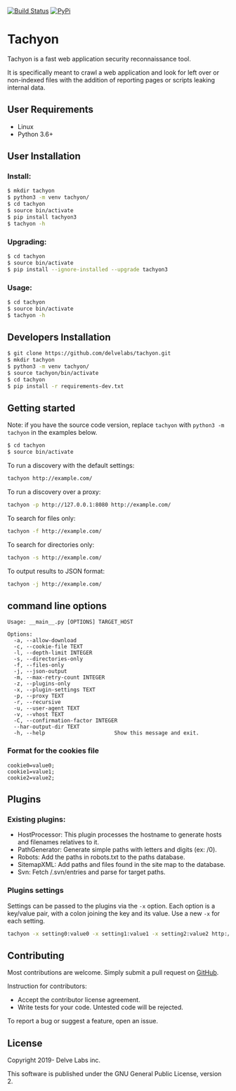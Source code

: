 [![Build Status](https://travis-ci.org/delvelabs/tachyon.svg?branch=master)](https://travis-ci.org/delvelabs/tachyon)
[![PyPi](https://badge.fury.io/py/tachyon3.svg)](https://badge.fury.io/py/tachyon3)

# Tachyon

Tachyon is a fast web application security reconnaissance tool.

It is specifically meant to crawl a web application and look for left over or non-indexed files with the addition of reporting pages or scripts leaking internal data.

## User Requirements    

- Linux
- Python 3.6+

## User Installation

### Install:

```bash
$ mkdir tachyon
$ python3 -m venv tachyon/
$ cd tachyon
$ source bin/activate
$ pip install tachyon3
$ tachyon -h
```
### Upgrading:

```bash
$ cd tachyon
$ source bin/activate
$ pip install --ignore-installed --upgrade tachyon3
```

### Usage:

```bash
$ cd tachyon
$ source bin/activate
$ tachyon -h
```

## Developers Installation

```bash
$ git clone https://github.com/delvelabs/tachyon.git
$ mkdir tachyon
$ python3 -m venv tachyon/
$ source tachyon/bin/activate
$ cd tachyon
$ pip install -r requirements-dev.txt
```

## Getting started

Note: if you have the source code version, replace ```tachyon``` with ```python3 -m tachyon``` in the examples below.

```bash
$ cd tachyon
$ source bin/activate
```

To run a discovery with the default settings:
```bash
tachyon http://example.com/
```

To run a discovery over a proxy:
```bash
tachyon -p http://127.0.0.1:8080 http://example.com/
```

To search for files only:
```bash
tachyon -f http://example.com/
```

To search for directories only:
```bash
tachyon -s http://example.com/
```

To output results to JSON format:
```bash
tachyon -j http://example.com/
```

## command line options

```
Usage: __main__.py [OPTIONS] TARGET_HOST

Options:
  -a, --allow-download
  -c, --cookie-file TEXT
  -l, --depth-limit INTEGER
  -s, --directories-only
  -f, --files-only
  -j, --json-output
  -m, --max-retry-count INTEGER
  -z, --plugins-only
  -x, --plugin-settings TEXT
  -p, --proxy TEXT
  -r, --recursive
  -u, --user-agent TEXT
  -v, --vhost TEXT
  -C, --confirmation-factor INTEGER
  --har-output-dir TEXT
  -h, --help                      Show this message and exit.
```

### Format for the cookies file

```
cookie0=value0;
cookie1=value1;
cookie2=value2;
```

## Plugins

### Existing plugins:

* HostProcessor: This plugin processes the hostname to generate hosts and filenames relatives to it.
* PathGenerator: Generate simple paths with letters and digits (ex: /0).
* Robots: Add the paths in robots.txt to the paths database.
* SitemapXML: Add paths and files found in the site map to the database.
* Svn: Fetch /.svn/entries and parse for target paths.

### Plugins settings

Settings can be passed to the plugins via the ``-x`` option. Each option is a key/value pair, with a colon joining the key
 and its value. Use a new ``-x`` for each setting.
 
```bash
tachyon -x setting0:value0 -x setting1:value1 -x setting2:value2 http://example.com/
```

## Contributing

Most contributions are welcome. Simply submit a pull request on [GitHub](https://github.com/delvelabs/tachyon/).

Instruction for contributors:
* Accept the contributor license agreement.
* Write tests for your code. Untested code will be rejected.

To report a bug or suggest a feature, open an issue.

## License

Copyright 2019- Delve Labs inc.

This software is published under the GNU General Public License, version 2.
